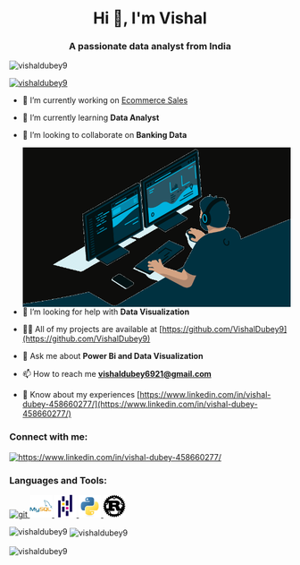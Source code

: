 <h1 align="center">Hi 👋, I'm Vishal</h1>
<h3 align="center">A passionate data analyst from India</h3>

<p align="left"> <img src="https://komarev.com/ghpvc/?username=vishaldubey9&label=Profile%20views&color=0e75b6&style=flat" alt="vishaldubey9" /> </p>

<p align="left"> <a href="https://github.com/ryo-ma/github-profile-trophy"><img src="https://github-profile-trophy.vercel.app/?username=vishaldubey9" alt="vishaldubey9" /></a> </p>

- 🔭 I’m currently working on [Ecommerce Sales](https://github.com/VishalDubey9/Ecommerce_Sales_Project)

- 🌱 I’m currently learning **Data Analyst**

- 👯 I’m looking to collaborate on **Banking Data**

   <img align="right" alt="Welcome" width="500" src="https://raw.githubusercontent.com/Potential17/Potential17/master/user%20(2).gif">

- 🤝 I’m looking for help with **Data Visualization**

- 👨‍💻 All of my projects are available at  [https://github.com/VishalDubey9](https://github.com/VishalDubey9)

- 💬 Ask me about **Power Bi and Data Visualization**

- 📫 How to reach me **vishaldubey6921@gmail.com**

- 📄 Know about my experiences [https://www.linkedin.com/in/vishal-dubey-458660277/](https://www.linkedin.com/in/vishal-dubey-458660277/)

<h3 align="left">Connect with me:</h3>
<p align="left">
<a href="https://linkedin.com/in/https://www.linkedin.com/in/vishal-dubey-458660277/" target="blank"><img align="center" src="https://raw.githubusercontent.com/rahuldkjain/github-profile-readme-generator/master/src/images/icons/Social/linked-in-alt.svg" alt="https://www.linkedin.com/in/vishal-dubey-458660277/" height="30" width="40" /></a>
</p>

<h3 align="left">Languages and Tools:</h3>
<p align="left"> <a href="https://git-scm.com/" target="_blank" rel="noreferrer"> <img src="https://www.vectorlogo.zone/logos/git-scm/git-scm-icon.svg" alt="git" width="40" height="40"/> </a> <a href="https://www.mysql.com/" target="_blank" rel="noreferrer"> <img src="https://raw.githubusercontent.com/devicons/devicon/master/icons/mysql/mysql-original-wordmark.svg" alt="mysql" width="40" height="40"/> </a> <a href="https://pandas.pydata.org/" target="_blank" rel="noreferrer"> <img src="https://raw.githubusercontent.com/devicons/devicon/2ae2a900d2f041da66e950e4d48052658d850630/icons/pandas/pandas-original.svg" alt="pandas" width="40" height="40"/> </a> <a href="https://www.python.org" target="_blank" rel="noreferrer"> <img src="https://raw.githubusercontent.com/devicons/devicon/master/icons/python/python-original.svg" alt="python" width="40" height="40"/> </a> <a href="https://www.rust-lang.org" target="_blank" rel="noreferrer"> <img src="https://raw.githubusercontent.com/devicons/devicon/master/icons/rust/rust-plain.svg" alt="rust" width="40" height="40"/> </a> </p>

<p><img align="left" src="https://github-readme-stats.vercel.app/api/top-langs?username=vishaldubey9&show_icons=true&locale=en&layout=compact" alt="vishaldubey9" /></p>

<p>&nbsp;<img align="center" src="https://github-readme-stats.vercel.app/api?username=vishaldubey9&show_icons=true&locale=en" alt="vishaldubey9" /></p>

<p><img align="center" src="https://github-readme-streak-stats.herokuapp.com/?user=vishaldubey9&" alt="vishaldubey9" /></p>
